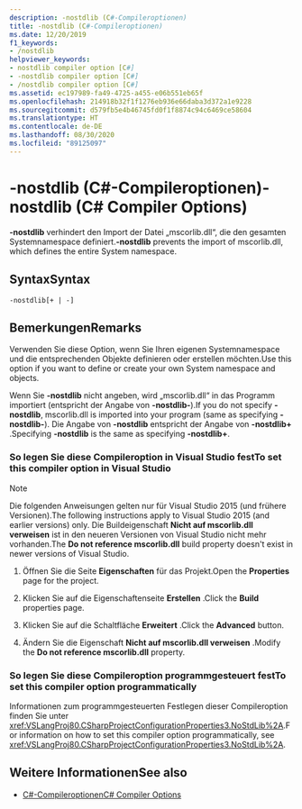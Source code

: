 ```yaml
---
description: -nostdlib (C#-Compileroptionen)
title: -nostdlib (C#-Compileroptionen)
ms.date: 12/20/2019
f1_keywords:
- /nostdlib
helpviewer_keywords:
- nostdlib compiler option [C#]
- -nostdlib compiler option [C#]
- /nostdlib compiler option [C#]
ms.assetid: ec197989-fa49-4725-a455-e06b551eb65f
ms.openlocfilehash: 214918b32f1f1276eb936e66daba3d372a1e9228
ms.sourcegitcommit: d579fb5e4b46745fd0f1f8874c94c6469ce58604
ms.translationtype: HT
ms.contentlocale: de-DE
ms.lasthandoff: 08/30/2020
ms.locfileid: "89125097"
---
```

# <a name="-nostdlib-c-compiler-options"></a><span data-ttu-id="262f4-103">-nostdlib (C#-Compileroptionen)</span><span class="sxs-lookup"><span data-stu-id="262f4-103">-nostdlib (C# Compiler Options)</span></span>

<span data-ttu-id="262f4-104">**-nostdlib** verhindert den Import der Datei „mscorlib.dll“, die den gesamten Systemnamespace definiert.</span><span class="sxs-lookup"><span data-stu-id="262f4-104">**-nostdlib** prevents the import of mscorlib.dll, which defines the entire System namespace.</span></span>

## <a name="syntax"></a><span data-ttu-id="262f4-105">Syntax</span><span class="sxs-lookup"><span data-stu-id="262f4-105">Syntax</span></span>

```console
-nostdlib[+ | -]
```

## <a name="remarks"></a><span data-ttu-id="262f4-106">Bemerkungen</span><span class="sxs-lookup"><span data-stu-id="262f4-106">Remarks</span></span>

<span data-ttu-id="262f4-107">Verwenden Sie diese Option, wenn Sie Ihren eigenen Systemnamespace und die entsprechenden Objekte definieren oder erstellen möchten.</span><span class="sxs-lookup"><span data-stu-id="262f4-107">Use this option if you want to define or create your own System namespace and objects.</span></span>

<span data-ttu-id="262f4-108">Wenn Sie **-nostdlib** nicht angeben, wird „mscorlib.dll“ in das Programm importiert (entspricht der Angabe von **-nostdlib-**).</span><span class="sxs-lookup"><span data-stu-id="262f4-108">If you do not specify **-nostdlib**, mscorlib.dll is imported into your program (same as specifying **-nostdlib-**).</span></span> <span data-ttu-id="262f4-109">Die Angabe von **-nostdlib** entspricht der Angabe von **-nostdlib+** .</span><span class="sxs-lookup"><span data-stu-id="262f4-109">Specifying **-nostdlib** is the same as specifying **-nostdlib+**.</span></span>

### <a name="to-set-this-compiler-option-in-visual-studio"></a><span data-ttu-id="262f4-110">So legen Sie diese Compileroption in Visual Studio fest</span><span class="sxs-lookup"><span data-stu-id="262f4-110">To set this compiler option in Visual Studio</span></span>

> [!NOTE]
> <span data-ttu-id="262f4-111">Die folgenden Anweisungen gelten nur für Visual Studio 2015 (und frühere Versionen).</span><span class="sxs-lookup"><span data-stu-id="262f4-111">The following instructions apply to Visual Studio 2015 (and earlier versions) only.</span></span> <span data-ttu-id="262f4-112">Die Buildeigenschaft **Nicht auf mscorlib.dll verweisen** ist in den neueren Versionen von Visual Studio nicht mehr vorhanden.</span><span class="sxs-lookup"><span data-stu-id="262f4-112">The **Do not reference mscorlib.dll** build property doesn't exist in newer versions of Visual Studio.</span></span>

1. <span data-ttu-id="262f4-113">Öffnen Sie die Seite **Eigenschaften** für das Projekt.</span><span class="sxs-lookup"><span data-stu-id="262f4-113">Open the **Properties** page for the project.</span></span>

2. <span data-ttu-id="262f4-114">Klicken Sie auf die Eigenschaftenseite **Erstellen** .</span><span class="sxs-lookup"><span data-stu-id="262f4-114">Click the **Build** properties page.</span></span>

3. <span data-ttu-id="262f4-115">Klicken Sie auf die Schaltfläche **Erweitert** .</span><span class="sxs-lookup"><span data-stu-id="262f4-115">Click the **Advanced** button.</span></span>

4. <span data-ttu-id="262f4-116">Ändern Sie die Eigenschaft **Nicht auf mscorlib.dll verweisen** .</span><span class="sxs-lookup"><span data-stu-id="262f4-116">Modify the **Do not reference mscorlib.dll** property.</span></span>

### <a name="to-set-this-compiler-option-programmatically"></a><span data-ttu-id="262f4-117">So legen Sie diese Compileroption programmgesteuert fest</span><span class="sxs-lookup"><span data-stu-id="262f4-117">To set this compiler option programmatically</span></span>

<span data-ttu-id="262f4-118">Informationen zum programmgesteuerten Festlegen dieser Compileroption finden Sie unter <xref:VSLangProj80.CSharpProjectConfigurationProperties3.NoStdLib%2A>.</span><span class="sxs-lookup"><span data-stu-id="262f4-118">For information on how to set this compiler option programmatically, see <xref:VSLangProj80.CSharpProjectConfigurationProperties3.NoStdLib%2A>.</span></span>

## <a name="see-also"></a><span data-ttu-id="262f4-119">Weitere Informationen</span><span class="sxs-lookup"><span data-stu-id="262f4-119">See also</span></span>

- [<span data-ttu-id="262f4-120">C#-Compileroptionen</span><span class="sxs-lookup"><span data-stu-id="262f4-120">C# Compiler Options</span></span>](./index.md)
